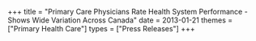 +++
title = "Primary Care Physicians Rate Health System Performance - Shows Wide Variation Across Canada"
date = 2013-01-21
themes = ["Primary Health Care"]
types = ["Press Releases"]
+++
